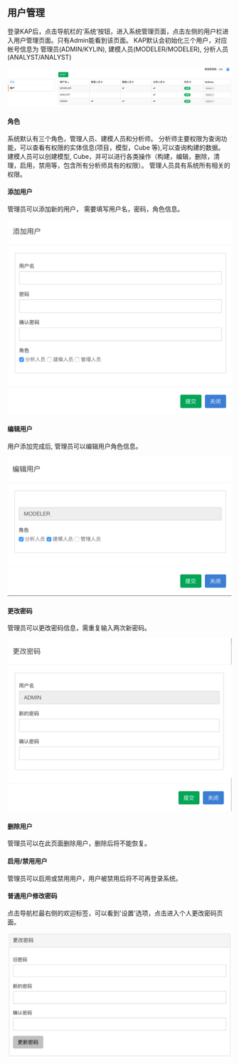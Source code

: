 ## 用户管理

登录KAP后，点击导航栏的‘系统’按钮，进入系统管理页面，点击左侧的用户栏进入用户管理页面。只有Admin能看到该页面。
KAP默认会初始化三个用户，对应帐号信息为 管理员(ADMIN/KYLIN), 建模人员(MODELER/MODELER), 分析人员(ANALYST/ANALYST)

![](images/users/user.png)

#### 角色
系统默认有三个角色，管理人员、建模人员和分析师。
分析师主要权限为查询功能，可以查看有权限的实体信息(项目，模型，Cube 等),可以查询构建的数据。
建模人员可以创建模型, Cube，并可以进行各类操作（构建，编辑，删除，清理，启用，禁用等，包含所有分析师具有的权限）。
管理人员具有系统所有相关的权限。

#### 添加用户
管理员可以添加新的用户， 需要填写用户名，密码，角色信息。

![](images/users/add_user.png)

#### 编辑用户
用户添加完成后, 管理员可以编辑用户角色信息。

![](images/users/edit_user.png)

#### 更改密码
管理员可以更改密码信息，需重复输入两次新密码。

![](images/users/update_password.png)

#### 删除用户
管理员可以在此页面删除用户，删除后将不能恢复。

#### 启用/禁用用户
管理员可以启用或禁用用户，用户被禁用后将不可再登录系统。

#### 普通用户修改密码
点击导航栏最右侧的欢迎标签，可以看到'设置'选项，点击进入个人更改密码页面。

![](images/users/setting_update_password.png)


